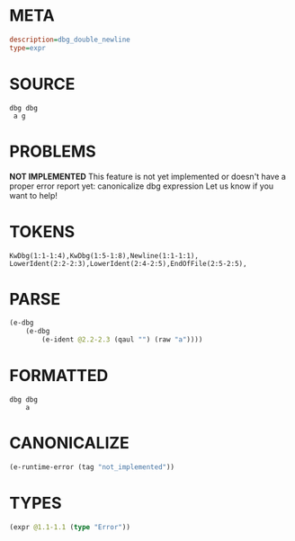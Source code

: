 # META
~~~ini
description=dbg_double_newline
type=expr
~~~
# SOURCE
~~~roc
dbg dbg
 a g
~~~
# PROBLEMS
**NOT IMPLEMENTED**
This feature is not yet implemented or doesn't have a proper error report yet: canonicalize dbg expression
Let us know if you want to help!

# TOKENS
~~~zig
KwDbg(1:1-1:4),KwDbg(1:5-1:8),Newline(1:1-1:1),
LowerIdent(2:2-2:3),LowerIdent(2:4-2:5),EndOfFile(2:5-2:5),
~~~
# PARSE
~~~clojure
(e-dbg
	(e-dbg
		(e-ident @2.2-2.3 (qaul "") (raw "a"))))
~~~
# FORMATTED
~~~roc
dbg dbg
	a
~~~
# CANONICALIZE
~~~clojure
(e-runtime-error (tag "not_implemented"))
~~~
# TYPES
~~~clojure
(expr @1.1-1.1 (type "Error"))
~~~
